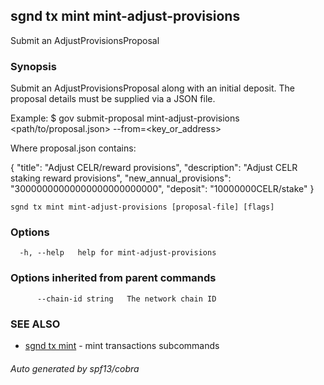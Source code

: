 ## sgnd tx mint mint-adjust-provisions

Submit an AdjustProvisionsProposal

### Synopsis

Submit an AdjustProvisionsProposal along with an initial deposit.
The proposal details must be supplied via a JSON file.

Example:
$ <appd> gov submit-proposal mint-adjust-provisions <path/to/proposal.json> --from=<key_or_address>

Where proposal.json contains:

{
  "title": "Adjust CELR/reward provisions",
  "description": "Adjust CELR staking reward provisions",
  "new_annual_provisions": "30000000000000000000000000",
  "deposit": "10000000CELR/stake"
}

```
sgnd tx mint mint-adjust-provisions [proposal-file] [flags]
```

### Options

```
  -h, --help   help for mint-adjust-provisions
```

### Options inherited from parent commands

```
      --chain-id string   The network chain ID
```

### SEE ALSO

* [sgnd tx mint](sgnd_tx_mint.md)	 - mint transactions subcommands

###### Auto generated by spf13/cobra
